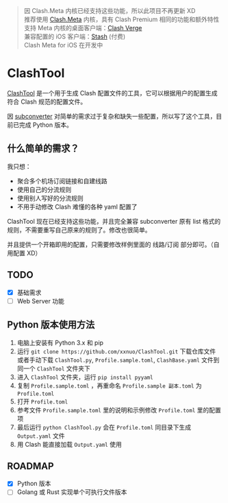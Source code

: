> 因 Clash.Meta 内核已经支持这些功能，所以此项目不再更新 XD  
> 推荐使用 [Clash.Meta](https://github.com/MetaCubeX/Clash.Meta) 内核，具有 Clash Premium 相同的功能和额外特性  
> 支持 Meta 内核的桌面客户端：[Clash Verge](https://github.com/zzzgydi/clash-verge)  
> 兼容配置的 iOS 客户端：[Stash](https://stash.wiki) (付费)  
> Clash Meta for iOS 在开发中  

# ClashTool

[ClashTool](https://github.com/xxnuo/ClashTool) 是一个用于生成 Clash 配置文件的工具，它可以根据用户的配置生成符合 Clash 规范的配置文件。

因 [subconverter](https://github.com/tindy2013/subconverter) 对简单的需求过于复杂和缺失一些配置，所以写了这个工具，目前已完成 Python 版本。

## 什么简单的需求？

我只想：

- 聚合多个机场订阅链接和自建线路
- 使用自己的分流规则
- 使用别人写好的分流规则
- 不用手动修改 Clash 难懂的各种 yaml 配置了

ClashTool 现在已经支持这些功能，并且完全兼容 subconverter 原有 list 格式的规则，不需要重写自己原来的规则了。修改也很简单。

并且提供一个开箱即用的配置，只需要修改样例里面的 线路/订阅 部分即可。（自用配置 XD）

## TODO
- [x] 基础需求
- [ ] Web Server 功能

## Python 版本使用方法

1. 电脑上安装有 Python 3.x 和 pip
2. 运行 `git clone https://github.com/xxnuo/ClashTool.git` 下载仓库文件  
    或者手动下载 `ClashTool.py`, `Profile.sample.toml`, `ClashBase.yaml` 文件到同一个 `ClashTool` 文件夹下
4. 进入 `ClashTool` 文件夹，运行 `pip install pyyaml`
5. 复制 `Profile.sample.toml` ，再重命名 `Profile.sample 副本.toml` 为 `Profile.toml`
6. 打开 `Profile.toml`
7. 参考文件 `Profile.sample.toml` 里的说明和示例修改 `Profile.toml` 里的配置项
8. 最后运行 `python ClashTool.py` 会在 `Profile.toml` 同目录下生成 `Output.yaml` 文件
9. 用 Clash 能直接加载 `Output.yaml` 使用

## ROADMAP

- [x] Python 版本
- [ ] Golang 或 Rust 实现单个可执行文件版本
